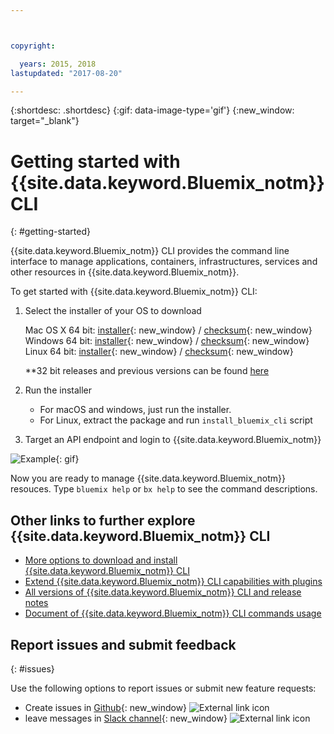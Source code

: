 ```yaml
---



copyright:

  years: 2015, 2018
lastupdated: "2017-08-20"

---
```



{:shortdesc: .shortdesc}
{:gif: data-image-type='gif'}
{:new_window: target="_blank"}


# Getting started with {{site.data.keyword.Bluemix_notm}} CLI
{: #getting-started}

{{site.data.keyword.Bluemix_notm}} CLI provides the command line interface to manage applications, containers, infrastructures, services and other resources in {{site.data.keyword.Bluemix_notm}}. 

To get started with {{site.data.keyword.Bluemix_notm}} CLI:

1. Select the installer of your OS to download
   
   Mac OS X 64 bit: [installer](https://clis.ng.bluemix.net/download/bluemix-cli/latest/osx){: new_window} / [checksum](https://clis.ng.bluemix.net/download/bluemix-cli/latest/osx/checksum){: new_window} <br>
   Windows 64 bit: [installer](https://clis.ng.bluemix.net/download/bluemix-cli/latest/win64){: new_window} / [checksum](https://clis.ng.bluemix.net/download/bluemix-cli/latest/win64/checksum){: new_window} <br>
   Linux 64 bit: [installer](https://clis.ng.bluemix.net/download/bluemix-cli/latest/linux64){: new_window} / [checksum](https://clis.ng.bluemix.net/download/bluemix-cli/latest/linux64/checksum){: new_window} <br>
  
   **32 bit releases and previous versions can be found [here](all_versions.html)

1. Run the installer
   * For macOS and windows, just run the installer.
   * For Linux, extract the package and run `install_bluemix_cli` script

1. Target an API endpoint and login to {{site.data.keyword.Bluemix_notm}}

  ![Example](example.gif){: gif}

Now you are ready to manage {{site.data.keyword.Bluemix_notm}} resouces. Type `bluemix help` or `bx help` to see the command descriptions. 

## Other links to further explore {{site.data.keyword.Bluemix_notm}} CLI

* [More options to download and install {{site.data.keyword.Bluemix_notm}} CLI](download_cli.html)
* [Extend {{site.data.keyword.Bluemix_notm}} CLI capabilities with plugins](extend_cli.html)
* [All versions of {{site.data.keyword.Bluemix_notm}} CLI and release notes](all_versions.html)
* [Document of {{site.data.keyword.Bluemix_notm}} CLI commands usage](bx_cli.html)


## Report issues and submit feedback
{: #issues}

Use the following options to report issues or submit new feature requests:
 * Create issues in [Github](https://github.com/IBM-Bluemix/bluemix-cli-release/issues){: new_window} ![External link icon](../../../icons/launch-glyph.svg)
 * leave messages in [Slack channel](https://dwopen.slack.com/messages/bluemix-cli/){: new_window} ![External link icon](../../../icons/launch-glyph.svg)

